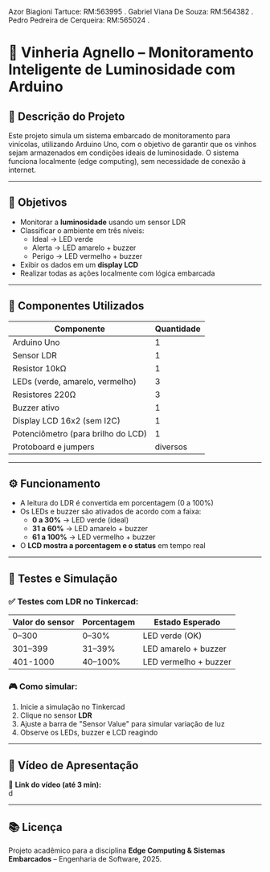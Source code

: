 Azor Biagioni Tartuce: RM:563995 .
Gabriel Viana De Souza: RM:564382 .
Pedro Pedreira de Cerqueira: RM:565024 .

# 🍷 Vinheria Agnello – Monitoramento Inteligente de Luminosidade com Arduino

## 📌 Descrição do Projeto

Este projeto simula um sistema embarcado de monitoramento para vinícolas, utilizando Arduino Uno, com o objetivo de garantir que os vinhos sejam armazenados em condições ideais de luminosidade. O sistema funciona localmente (edge computing), sem necessidade de conexão à internet.

---

## 🎯 Objetivos

- Monitorar a **luminosidade** usando um sensor LDR
- Classificar o ambiente em três níveis:
  - Ideal → LED verde
  - Alerta → LED amarelo + buzzer
  - Perigo → LED vermelho + buzzer
- Exibir os dados em um **display LCD**
- Realizar todas as ações localmente com lógica embarcada

---

## 🧩 Componentes Utilizados

| Componente          | Quantidade |
|---------------------|------------|
| Arduino Uno         | 1          |
| Sensor LDR          | 1          |
| Resistor 10kΩ       | 1          |
| LEDs (verde, amarelo, vermelho) | 3 |
| Resistores 220Ω     | 3          |
| Buzzer ativo        | 1          |
| Display LCD 16x2 (sem I2C) | 1    |
| Potenciômetro (para brilho do LCD) | 1 |
| Protoboard e jumpers| diversos   |

---

## ⚙️ Funcionamento

- A leitura do LDR é convertida em porcentagem (0 a 100%)
- Os LEDs e buzzer são ativados de acordo com a faixa:
  - **0 a 30%** → LED verde (ideal)
  - **31 a 60%** → LED amarelo + buzzer
  - **61 a 100%** → LED vermelho + buzzer
- O **LCD mostra a porcentagem e o status** em tempo real

---

## 🧪 Testes e Simulação

### ✅ Testes com LDR no Tinkercad:

| Valor do sensor | Porcentagem | Estado Esperado          |
|------------------|-------------|---------------------------|
| 0–300            | 0–30%       | LED verde (OK)           |
| 301–399      | 31–39%      | LED amarelo + buzzer     |
| 401-1000        | 40–100%     | LED vermelho + buzzer    |

### 🎮 Como simular:

1. Inicie a simulação no Tinkercad
2. Clique no sensor **LDR**
3. Ajuste a barra de "Sensor Value" para simular variação de luz
4. Observe os LEDs, buzzer e LCD reagindo

---

## 🎥 Vídeo de Apresentação

🔗 **Link do vídeo (até 3 min):**  
d

---

## 📚 Licença

Projeto acadêmico para a disciplina **Edge Computing & Sistemas Embarcados** – Engenharia de Software, 2025.
